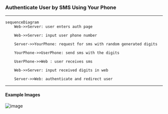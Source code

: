 ### Authenticate User by SMS Using Your Phone

---------------------
```mermaid
sequenceDiagram
    Web->>Server: user enters auth page

    Web->>Server: input user phone number
    
    Server->>YourPhone: request for sms with random generated digits
    
    YourPhone->>UserPhone: send sms with the digits
    
    UserPhone->>Web : user receives sms
    
    Web->>Server: input received digits in web
    
    Server->>Web: authenticate and redirect user
``` 
--------------------
#### Example Images
![image](https://user-images.githubusercontent.com/57353430/190856149-3eebe9d1-57c3-489a-bec3-907d9ef7887e.png)
